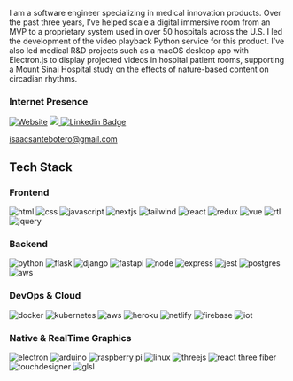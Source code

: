 I am a software engineer specializing in medical innovation products. Over the past three years, I’ve helped scale a digital immersive room from an MVP to a proprietary system used in over 50 hospitals across the U.S. I led the development of the video playback Python service for this product. I’ve also led medical R&D projects such as a macOS desktop app with Electron.js to display projected videos in hospital patient rooms, supporting a Mount Sinai Hospital study on the effects of nature-based content on circadian rhythms.

### Internet Presence 
[![Website](https://img.shields.io/badge/Website-151317?style=for-the-badge&logo=&logoColor=white)](https://isaacsante.com)
<a href="https://www.instagram.com/isaac.sante.studio/"> <img src="https://img.shields.io/badge/Instagram-E4405F?style=for-the-badge&logo=instagram&logoColor=white" /> </a>
[![Linkedin Badge](https://img.shields.io/badge/-Isaac_Sante-blue?style=for-the-badge&logo=Linkedin&logoColor=white)](https://www.linkedin.com/in/isaac-sante-231765133)

isaacsantebotero@gmail.com

## Tech Stack

### Frontend

![html](https://img.shields.io/badge/html-E34F26?style=for-the-badge&logo=html5&logoColor=FFFFFF)
![css](https://img.shields.io/badge/css-1572B6?style=for-the-badge&logo=css3&logoColor=FFFFFF)
![javascript](https://img.shields.io/badge/javascript-F7DF1E?style=for-the-badge&logo=Javascript&logoColor=000000)
![nextjs](https://img.shields.io/badge/next.js-000000?style=for-the-badge&logo=Next.js&logoColor=ffffff)
![tailwind](https://img.shields.io/badge/tailwind-0c142c?style=for-the-badge&logo=Tailwindcss&logoColor=38bdf9)
![react](https://img.shields.io/badge/react-61DAFB?style=for-the-badge&logo=React&logoColor=000000)
![redux](https://img.shields.io/badge/redux-764ABC?style=for-the-badge&logo=Redux&logoColor=FFFFFF)
![vue](https://img.shields.io/badge/Vue-35495E?style=for-the-badge&logo=vuedotjs&logoColor=4FC08D)
![rtl](https://img.shields.io/badge/testing%20library-323330?style=for-the-badge&logo=testing-library&logoColor=red)
![jquery](https://img.shields.io/badge/jquery-0769AD?style=for-the-badge&logo=jquery&logoColor=FFFFFF)

### Backend

![python](https://img.shields.io/badge/python-3776AB?style=for-the-badge&logo=python&logoColor=FFFFFF)
![flask](https://img.shields.io/badge/flask-000000?style=for-the-badge&logo=flask&logoColor=FFFFFF)
![django](https://img.shields.io/badge/django-092e20?style=for-the-badge&logo=django&logoColor=FFFFFF)
![fastapi](https://img.shields.io/badge/fastapi-029586?style=for-the-badge&logo=fastapi&logoColor=FFFFFF)
![node](https://img.shields.io/badge/node-339933?style=for-the-badge&logo=node.js&logoColor=FFFFFF)
![express](https://img.shields.io/badge/express-404D59?style=for-the-badge&logo=express&logoColor=FFFFFF)
![jest](https://img.shields.io/badge/jest-323330?style=for-the-badge&logo=Redux&logoColor=FFFFFF)
![postgres](https://img.shields.io/badge/postgresql-316192?style=for-the-badge&logo=postgresql&logoColor=FFFFFF)
![aws](https://img.shields.io/badge/Amazon_AWS-FF9900?style=for-the-badge&logo=amazonaws&logoColor=white)

### DevOps & Cloud

![docker](https://img.shields.io/badge/docker-2496ED?style=for-the-badge&logo=docker&logoColor=FFFFFF)
![kubernetes](https://img.shields.io/badge/kubernetes-326CE5?style=for-the-badge&logo=kubernetes&logoColor=FFFFFF)
![aws](https://img.shields.io/badge/Amazon_AWS-FF9900?style=for-the-badge&logo=amazonaws&logoColor=white)
![heroku](https://img.shields.io/badge/heroku-430098?style=for-the-badge&logo=heroku&logoColor=FFFFFF)
![netlify](https://img.shields.io/badge/netlify-00C7B7?style=for-the-badge&logo=netlify&logoColor=FFFFFF)
![firebase](https://img.shields.io/badge/firebase-FFCA28?style=for-the-badge&logo=firebase&logoColor=FFFFFF)
![iot](https://img.shields.io/badge/iot-4CAF50?style=for-the-badge&logo=iot&logoColor=FFFFFF)

### Native & RealTime Graphics

![electron](https://img.shields.io/badge/electron-47848F?style=for-the-badge&logo=electron&logoColor=FFFFFF)
![arduino](https://img.shields.io/badge/arduino-00979D?style=for-the-badge&logo=arduino&logoColor=FFFFFF)
![raspberry pi](https://img.shields.io/badge/raspberry%20pi-A22846?style=for-the-badge&logo=raspberry%20pi&logoColor=FFFFFF)
![linux](https://img.shields.io/badge/linux-FCC624?style=for-the-badge&logo=linux&logoColor=000000)
![threejs](https://img.shields.io/badge/three.js-000000?style=for-the-badge&logo=three.js&logoColor=FFFFFF)
![react three fiber](https://img.shields.io/badge/react%20three%20fiber-000000?style=for-the-badge&logo=react&logoColor=FFFFFF)
![touchdesigner](https://img.shields.io/badge/touchdesigner-FF1493?style=for-the-badge&logo=touchdesigner&logoColor=FFFFFF)
![glsl](https://img.shields.io/badge/glsl-008080?style=for-the-badge&logo=opengl&logoColor=FFFFFF)
